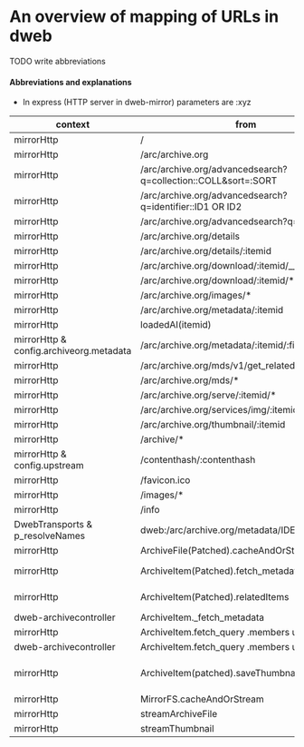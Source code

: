 # An overview of mapping of URLs in dweb

TODO write abbreviations

#### Abbreviations and explanations

* In express (HTTP server in dweb-mirror) parameters are :xyz 


context|from|to|notes
-------|----|-----|-----|
mirrorHttp|/|/archive/html?mirror:localhost:4244&transport=HTTP|
mirrorHttp|/arc/archive.org|/archive/archive.html|
mirrorHttp|/arc/archive.org/advancedsearch?q=collection::COLL&sort=:SORT|ArchiveItem > fetch_metadata & fetch_query|
mirrorHttp|/arc/archive.org/advancedsearch?q=identifier::ID1 OR ID2|ArchiveItem > fetch_metadata & fetch_query (expand)|
mirrorHttp|/arc/archive.org/advancedsearch?q=:QUERY"|ArchiveItem > fetch_metadata & fetch_query|
mirrorHttp|/arc/archive.org/details|/archive/archive.html|
mirrorHttp|/arc/archive.org/details/:itemid|/archive/archive.html?item=:itemid|
mirrorHttp|/arc/archive.org/download/:itemid/__ia_thumb.jpg|streamThumbnail|
mirrorHttp|/arc/archive.org/download/:itemid/*|streamArchiveFile|
mirrorHttp|/arc/archive.org/images/*|CACHE/images/*|
mirrorHttp|/arc/archive.org/metadata/:itemid|loadedAI|
mirrorHttp|loadedAI(itemid)|ArchiveItem(patched).fetch_metadata
mirrorHttp & config.archiveorg.metadata|/arc/archive.org/metadata/:itemid/:filepath|https://dweb.me/arc/archive.org/metadata/:itemid/:filepath|
mirrorHttp|/arc/archive.org/mds/v1/get_related/all/*|sendRelated > loadedAI & ArchiveItem.relatedItems|
mirrorHttp|/arc/archive.org/mds/*|https://be-api.us.archive.org/mds/*|
mirrorHttp|/arc/archive.org/serve/:itemid/*|streamArchiveFile|
mirrorHttp|/arc/archive.org/services/img/:itemid'|streamThumbnail|
mirrorHttp|/arc/archive.org/thumbnail/:itemid|streamThumbnail|
mirrorHttp|/archive/*|ARCHIVEUIDIR/*|
mirrorHttp & config.upstream|/contenthash/:contenthash|hashstore('sha1.filepath',:contenthash) or dweb.me/contenthash/:contenthash
mirrorHttp|/favicon.ico|ARCHIVEUIDIR/favicon.ico|
mirrorHttp|/images/*|ARCHIVEUIDIR/images|
mirrorHttp|/info|{config: CONFIG}|
DwebTransports & p_resolveNames|dweb:/arc/archive.org/metadata/IDENTIFIER|gun:/gun/arc/archive.org/metadata/IDENTIFIER & https://dweb.me/arc/archive.org/metadata/IDENTIFIER|
mirrorHttp|ArchiveFile(Patched).cacheAndOrStream|MirrorFS(CACHEDIR/IDENTIFIER/FILE, urls)|
mirrorHttp|ArchiveItem(Patched).fetch_metadata|CACHEDIR/IDENTIFIER/{_meta.json, _reviews.json, _files.json etc} or ArchiveItem._fetch_metadata|
mirrorHttp|ArchiveItem(Patched).relatedItems|MirrorFS.cacheAndOrStream(CACHEDIRS/IDENTIFIER/IDENTIFIER_related.json, https://be-api.us.archive.org/mds/v1/get_related/all/IDENTIFIER| 
dweb-archivecontroller|ArchiveItem._fetch_metadata|dweb:/arc/archive.org/metadata/IDENTIFIER|
mirrorHttp|ArchiveItem.fetch_query .members unexpanded|CACHEDIR/IDENTIFIER_member_cached.json|
dweb-archivecontroller|ArchiveItem.fetch_query .members unexpanded|dweb.me/arc/archive.org/advancedsearch|
mirrorHttp|ArchiveItem(patched).saveThumbnail|ArchiveFile.cacheAndOrStream(files.find(__ia_thumb.jpg or IDENTIFIER_iteminage.jpg}) or MirrorFS.cacheAndOrStream(item.metadata.thumbnaillinks)
mirrorHttp|MirrorFS.cacheAndOrStream|CACHEDIRS or urls|
mirrorHttp|streamArchiveFile|loadedA;ArchiveFile(patched).cacheAndOrStream|
mirrorHttp|streamThumbnail|loadedAI;ArchiveItem(patched).saveThumbnail|
